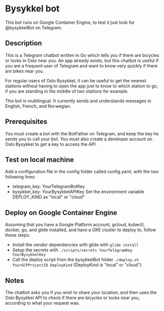 # Bysykkel bot

This bot runs on Google Container Engine, to test it just look for @bysykkelBot on Telegram.

## Description

This is a Telegram chatbot written in Go which tells you if there are bicycles or locks in Oslo near you. An app already exists, but this chatbot is useful if you are a frequent user of Telegram and want to know very quickly if there are bikes near you.

For regular users of Oslo Bysykkel, it can be useful to get the nearest stations without having to open the app just to know to which station to go, if you are standing in the middle of two stations for example.

This bot is multilingual. It currently sends and understands messages in English, French, and Norwegian.

## Prerequisites

You must create a bot with the BotFather on Telegram, and keep the key he sends you to call your bot. You must also create a developer account on Oslo Bysykkel to get a key to access the API.

## Test on local machine

Add a configuration file in the config folder called config.yaml, with the two following lines:
- telegram_key: YourTelegramBotKey
- bysykkel_key: YourBysykkelAPIKey
Set the environment variable DEPLOY\_KIND as "local" or "cloud"

## Deploy on Google Container Engine

Assuming that you have a Google Platform account, gcloud, kubectl, docker, go, and glide installed, and have a GKE cluster to deploy to, follow these steps:
- Install the vendor dependencies with glide with `glide install`
- Setup the secrets with `./scripts/secrets YourTelegramKey YourBysykkelKey`
- Call the deploy script from the bysykkelBot folder `./deploy.sh YourGCPProjectID DeployKind` (DeployKind is "local" or "cloud")

## Notes

The chatbot asks you if you wish to share your location, and then uses the Oslo Bysykkel API to check if there are bicycles or locks near you, according to what your request was.

